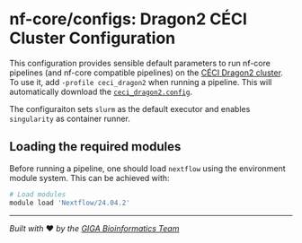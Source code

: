 # nf-core/configs: Dragon2 CÉCI Cluster Configuration

This configuration provides sensible default parameters to run nf-core pipelines (and nf-core compatible pipelines) on the [CÉCI Dragon2 cluster](https://www.ceci-hpc.be/clusters.html#dragon2).
To use it, add `-profile ceci_dragon2` when running a pipeline.
This will automatically download the [`ceci_dragon2.config`](../conf/ceci_dragon2.config).

The configuraiton sets `slurm` as the default executor and enables `singularity` as container runner.

## Loading the required modules

Before running a pipeline, one should load `nextflow` using the environment module system.
This can be achieved with:

```bash
# Load modules
module load 'Nextflow/24.04.2'
```

---
*Built with* ❤️ *by the [GIGA Bioinformatics Team](https://www.gigabioinformatics.uliege.be/cms/c_8464757/en/gigabioinformatics)*
